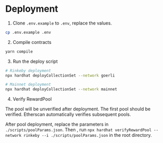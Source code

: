 # Deployment

1. Clone `.env.example` to `.env`, replace the values.
```bash
cp .env.example .env
```

2. Compile contracts
```bash
yarn compile
```

3. Run the deploy script
```bash
# Rinkeby deployment
npx hardhat deployCollectionSet --network goerli

# Mainnet deployment
npx hardhat deployCollectionSet --network mainnet
```

4. Verify RewardPool

The pool will be unverified after deployment. The first pool should be verified. Etherscan automatically verifies subsequent pools.

After pool deployment, replace the parameters in `./scripts/poolParams.json`. Then , run `npx hardhat verifyRewardPool --network rinkeby --i ./scripts/poolParams.json` in the root directory.
